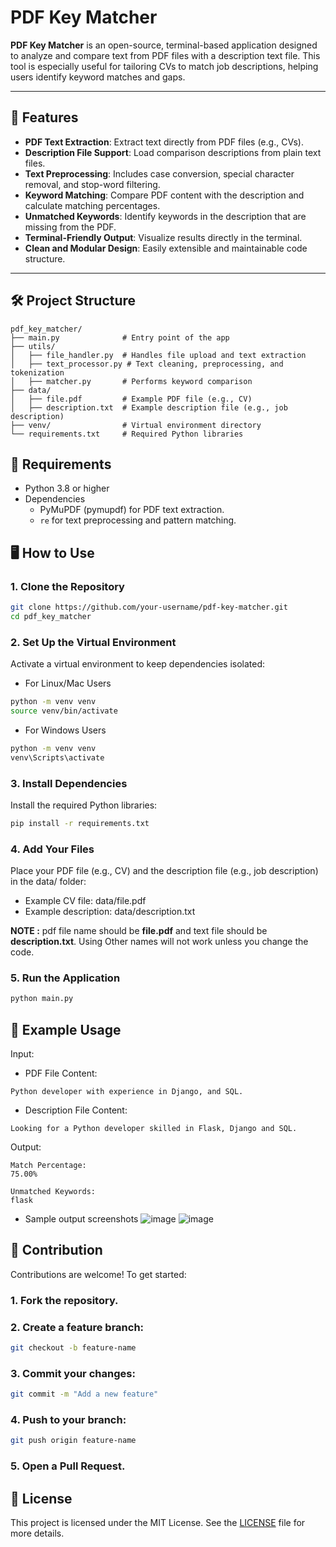 # PDF Key Matcher

**PDF Key Matcher** is an open-source, terminal-based application designed to analyze and compare text from PDF files with a description text file. This tool is especially useful for tailoring CVs to match job descriptions, helping users identify keyword matches and gaps.

---

## 🚀 Features

- **PDF Text Extraction**: Extract text directly from PDF files (e.g., CVs).
- **Description File Support**: Load comparison descriptions from plain text files.
- **Text Preprocessing**: Includes case conversion, special character removal, and stop-word filtering.
- **Keyword Matching**: Compare PDF content with the description and calculate matching percentages.
- **Unmatched Keywords**: Identify keywords in the description that are missing from the PDF.
- **Terminal-Friendly Output**: Visualize results directly in the terminal.
- **Clean and Modular Design**: Easily extensible and maintainable code structure.

---

## 🛠️ Project Structure

```plaintext
pdf_key_matcher/
├── main.py              # Entry point of the app
├── utils/
│   ├── file_handler.py  # Handles file upload and text extraction
│   ├── text_processor.py # Text cleaning, preprocessing, and tokenization
│   ├── matcher.py       # Performs keyword comparison
├── data/
│   ├── file.pdf         # Example PDF file (e.g., CV)
│   ├── description.txt  # Example description file (e.g., job description)
├── venv/                # Virtual environment directory
└── requirements.txt     # Required Python libraries
```

## 🧰 Requirements
- Python 3.8 or higher
- Dependencies
    - PyMuPDF (pymupdf) for PDF text extraction.
    - ```re``` for text preprocessing and pattern matching.


## 🖥️ How to Use

### 1. Clone the Repository
```bash
git clone https://github.com/your-username/pdf-key-matcher.git
cd pdf_key_matcher
```

### 2. Set Up the Virtual Environment
Activate a virtual environment to keep dependencies isolated:

- For Linux/Mac Users
```bash
python -m venv venv
source venv/bin/activate
```

- For Windows Users
```bash
python -m venv venv
venv\Scripts\activate
```

### 3. Install Dependencies

Install the required Python libraries:
```bash
pip install -r requirements.txt
```

### 4. Add Your Files
Place your PDF file (e.g., CV) and the description file (e.g., job description) in the data/ folder:
- Example CV file: data/file.pdf
- Example description: data/description.txt

**NOTE :** pdf file name should be **file.pdf** and text file should be **description.txt**. Using Other names will not work unless you change the code.

### 5. Run the Application
```bash
python main.py
```

## 📂 Example Usage
Input:
- PDF File Content:
```plaintext
Python developer with experience in Django, and SQL.
```

- Description File Content:
```plaintext
Looking for a Python developer skilled in Flask, Django and SQL.
```

Output:
```plaintext
Match Percentage:
75.00%

Unmatched Keywords:
flask
```

- Sample output screenshots
  ![image](https://github.com/user-attachments/assets/540c755b-54dd-45f7-ac18-6afe0ad3b4b6)
  ![image](https://github.com/user-attachments/assets/31889746-ae82-45d4-a04f-606d0a26e076)


## 🌟 Contribution
Contributions are welcome! To get started:

### 1. Fork the repository.
### 2. Create a feature branch:
```bash
git checkout -b feature-name
```
### 3. Commit your changes:
```bash
git commit -m "Add a new feature"
```
### 4. Push to your branch:
```bash
git push origin feature-name
```
### 5. Open a Pull Request.


## 📜 License

This project is licensed under the MIT License. See the [LICENSE](https://github.com/VirajMadhu/pdf_key_matcher/blob/main/LICENSE) file for more details.
